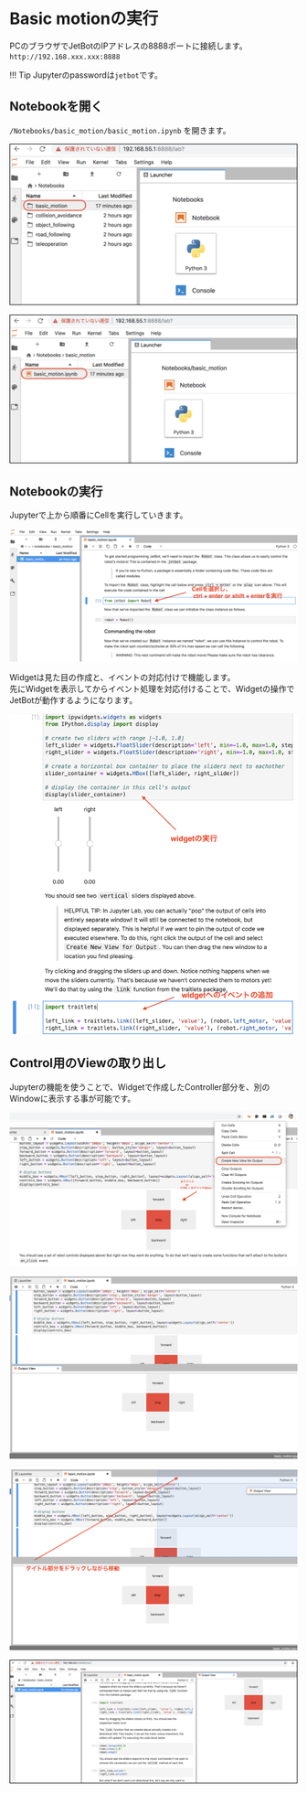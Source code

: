 # Basic motionの実行

PCのブラウザでJetBotのIPアドレスの8888ポートに接続します。  
`http://192.168.xxx.xxx:8888`

!!! Tip
	Jupyterのpasswordは`jetbot`です。  

## Notebookを開く

`/Notebooks/basic_motion/basic_motion.ipynb` を開きます。

![](./img/motion001.png)

![](./img/motion002.png)

## Notebookの実行

Jupyterで上から順番にCellを実行していきます。

![](./img/test05.png)

Widgetは見た目の作成と、イベントの対応付けで機能します。  
先にWidgetを表示してからイベント処理を対応付けることで、Widgetの操作でJetBotが動作するようになります。

![](./img/motion003.png)

## Control用のViewの取り出し

Jupyterの機能を使うことで、Widgetで作成したController部分を、別のWindowに表示する事が可能です。

![](./img/test06.png)

![](./img/test07.png)

![](./img/test08.png)

![](./img/capture001.png)
